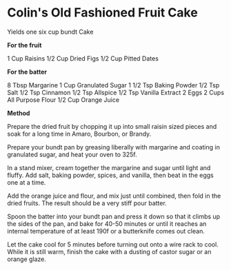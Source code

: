 # Colin's Old Fashioned Fruit Cake

Yields one six cup bundt Cake

**For the fruit**

1 Cup Raisins
1/2 Cup Dried Figs
1/2 Cup Pitted Dates

**For the batter**

8 Tbsp Margarine
1 Cup Granulated Sugar
1 1/2 Tsp Baking Powder
1/2 Tsp Salt
1/2 Tsp Cinnamon
1/2 Tsp Allspice
1/2 Tsp Vanilla Extract
2 Eggs
2 Cups All Purpose Flour
1/2 Cup Orange Juice

**Method**

Prepare the dried fruit by chopping it up into small raisin sized pieces and soak for a long time in Amaro, Bourbon, or Brandy.

Prepare your bundt pan by greasing liberally with margarine and coating in granulated sugar, and heat your oven to 325f.

In a stand mixer, cream together the margarine and sugar until light and fluffy. Add salt, baking powder, spices, and vanilla, then beat in the eggs one at a time.

Add the orange juice and flour, and mix just until combined, then fold in the dried fruits. The result should be a very stiff pour batter.

Spoon the batter into your bundt pan and press it down so that it climbs up the sides of the pan, and bake for 40-50 minutes or until it reaches an internal temperature of at least 190f or a butterknife comes out clean.

Let the cake cool for 5 minutes before turning out onto a wire rack to cool. While it is still warm, finish the cake with a dusting of castor sugar or an orange glaze.
